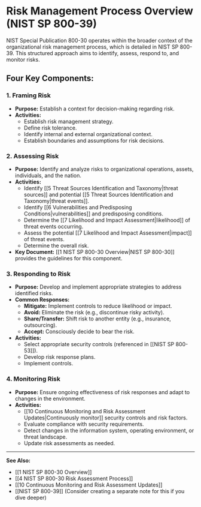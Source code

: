 # Risk Management Process Overview (NIST SP 800-39)

NIST Special Publication 800-30 operates within the broader context of the organizational risk management process, which is detailed in NIST SP 800-39. This structured approach aims to identify, assess, respond to, and monitor risks.

## Four Key Components:

### 1. Framing Risk
*   **Purpose:** Establish a context for decision-making regarding risk.
*   **Activities:**
    *   Establish risk management strategy.
    *   Define risk tolerance.
    *   Identify internal and external organizational context.
    *   Establish boundaries and assumptions for risk decisions.

### 2. Assessing Risk
*   **Purpose:** Identify and analyze risks to organizational operations, assets, individuals, and the nation.
*   **Activities:**
    *   Identify [[5 Threat Sources Identification and Taxonomy|threat sources]] and potential [[5 Threat Sources Identification and Taxonomy|threat events]].
    *   Identify [[6 Vulnerabilities and Predisposing Conditions|vulnerabilities]] and predisposing conditions.
    *   Determine the [[7 Likelihood and Impact Assessment|likelihood]] of threat events occurring.
    *   Assess the potential [[7 Likelihood and Impact Assessment|impact]] of threat events.
    *   Determine the overall risk.
*   **Key Document:** [[1 NIST SP 800-30 Overview|NIST SP 800-30]] provides the guidelines for this component.

### 3. Responding to Risk
*   **Purpose:** Develop and implement appropriate strategies to address identified risks.
*   **Common Responses:**
    *   **Mitigate:** Implement controls to reduce likelihood or impact.
    *   **Avoid:** Eliminate the risk (e.g., discontinue risky activity).
    *   **Share/Transfer:** Shift risk to another entity (e.g., insurance, outsourcing).
    *   **Accept:** Consciously decide to bear the risk.
*   **Activities:**
    *   Select appropriate security controls (referenced in [[NIST SP 800-53]]).
    *   Develop risk response plans.
    *   Implement controls.

### 4. Monitoring Risk
*   **Purpose:** Ensure ongoing effectiveness of risk responses and adapt to changes in the environment.
*   **Activities:**
    *   [[10 Continuous Monitoring and Risk Assessment Updates|Continuously monitor]] security controls and risk factors.
    *   Evaluate compliance with security requirements.
    *   Detect changes in the information system, operating environment, or threat landscape.
    *   Update risk assessments as needed.

---
**See Also:**
*   [[1 NIST SP 800-30 Overview]]
*   [[4 NIST SP 800-30 Risk Assessment Process]]
*   [[10 Continuous Monitoring and Risk Assessment Updates]]
*   [[NIST SP 800-39]] (Consider creating a separate note for this if you dive deeper)
